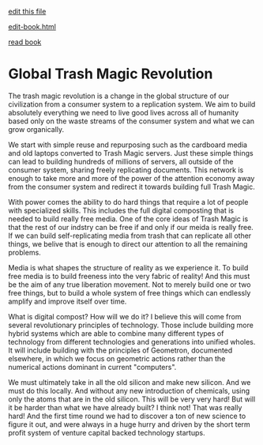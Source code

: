 [edit this file](edit-markdown-file.php?filename=revolution.md)

[edit-book.html](edit-book.html)

[read book](read-book.html)


# Global Trash Magic Revolution

The trash magic revolution is a change in the global structure of our civilization from a consumer system to a replication system.  We aim to build absolutely everything we need to live good lives across all of humanity based only on the waste streams of the consumer system and what we can grow organically.  

We start with simple reuse and repurposing such as the cardboard media and old laptops converted to Trash Magic servers. Just these simple things can lead to building hundreds of millions of servers, all outside of the consumer system, sharing freely replicating documents. This network is enough to take more and more of the power of the attention economy away from the consumer system and redirect it towards building full Trash Magic. 

With power comes the ability to do hard things that require a lot of people with specialized skills. This includes the full digital composting that is needed to build really free media. One of the core ideas of Trash Magic is that the rest of our indstry can be free if and only if our meida is really free.  If we can build self-replicating media from trash that can replicate all other things, we belive that is enough to direct our attention to all the remaining problems. 

Media is what shapes the structure of reality as we experience it. To build free media is to build freeness into the very fabric of reality! And this must be the aim of any true liberation movement. Not to merely build one or two free things, but to build a whole system of free things which can endlessly amplify and improve itself over time. 

What is digital compost?  How will we do it?  I believe this will come from several revolutionary principles of technology.  Those include building more hybrid systems which are able to combine many different types of technology from different technologies and generations into unified wholes. It will include building with the principles of Geometron, documented elsewhere, in which we focus on geometric actions rather than the numerical actions dominant in current "computers".

We must ultimately take in all the old silicon and make new silicon. And we must do this locally.  And without any new introduction of chemicals, using only the atoms that are in the old silicon. This will be very very hard! But will it be harder than what we have already built? I think not!  That was really hard! And the first time round we had to discover a ton of new science to figure it out, and were always in a huge hurry and driven by the short term profit system of venture capital backed technology startups.


